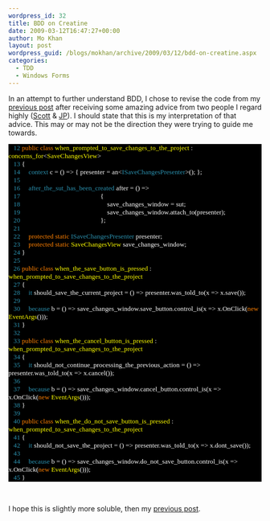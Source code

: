 ```yaml
---
wordpress_id: 32
title: BDD on Creatine
date: 2009-03-12T16:47:27+00:00
author: Mo Khan
layout: post
wordpress_guid: /blogs/mokhan/archive/2009/03/12/bdd-on-creatine.aspx
categories:
  - TDD
  - Windows Forms
---
```

In an attempt to further understand BDD, I chose to revise the code from my [previous post](http://mokhan.ca/blog/2009/03/11/BDD+On+Steroids.aspx) after receiving some amazing advice from two people I regard highly ([Scott](http://blog.scottbellware.com/) & [JP](http://blog.jpboodhoo.com)). I should state that this is my interpretation of that advice. This may or may not be the direction they were trying to guide me towards.</p> 

<div style="font-family: consolas;background: black;color: white;font-size: 10pt">
  <p style="margin: 0px">
    <span style="color: #2b91af">&#160;&#160; 12</span>&#160;<span style="color: #ff8000">public</span> <span style="color: #ff8000">class</span> <span style="color: yellow">when_prompted_to_save_changes_to_the_project</span> : <span style="color: yellow">concerns_for</span><<span style="color: yellow">SaveChangesView</span>>
  </p>
  
  <p style="margin: 0px">
    <span style="color: #2b91af">&#160;&#160; 13</span> {
  </p>
  
  <p style="margin: 0px">
    <span style="color: #2b91af">&#160;&#160; 14</span>&#160;&#160;&#160;&#160; <span style="color: #2b91af">context</span> c = () => { presenter = an<<span style="color: #2b91af">ISaveChangesPresenter</span>>(); };
  </p>
  
  <p style="margin: 0px">
    <span style="color: #2b91af">&#160;&#160; 15</span>&#160;
  </p>
  
  <p style="margin: 0px">
    <span style="color: #2b91af">&#160;&#160; 16</span>&#160;&#160;&#160;&#160; <span style="color: #2b91af">after_the_sut_has_been_created</span> after = () =>
  </p>
  
  <p style="margin: 0px">
    <span style="color: #2b91af">&#160;&#160; 17</span>&#160;&#160;&#160;&#160;&#160;&#160;&#160;&#160;&#160;&#160;&#160;&#160;&#160;&#160;&#160;&#160;&#160;&#160;&#160;&#160;&#160;&#160;&#160;&#160;&#160;&#160;&#160;&#160;&#160;&#160;&#160;&#160;&#160;&#160;&#160;&#160;&#160;&#160;&#160;&#160;&#160;&#160;&#160;&#160;&#160;&#160;&#160; {
  </p>
  
  <p style="margin: 0px">
    <span style="color: #2b91af">&#160;&#160; 18</span>&#160;&#160;&#160;&#160;&#160;&#160;&#160;&#160;&#160;&#160;&#160;&#160;&#160;&#160;&#160;&#160;&#160;&#160;&#160;&#160;&#160;&#160;&#160;&#160;&#160;&#160;&#160;&#160;&#160;&#160;&#160;&#160;&#160;&#160;&#160;&#160;&#160;&#160;&#160;&#160;&#160;&#160;&#160;&#160;&#160;&#160;&#160;&#160;&#160;&#160;&#160; save_changes_window = sut;
  </p>
  
  <p style="margin: 0px">
    <span style="color: #2b91af">&#160;&#160; 19</span>&#160;&#160;&#160;&#160;&#160;&#160;&#160;&#160;&#160;&#160;&#160;&#160;&#160;&#160;&#160;&#160;&#160;&#160;&#160;&#160;&#160;&#160;&#160;&#160;&#160;&#160;&#160;&#160;&#160;&#160;&#160;&#160;&#160;&#160;&#160;&#160;&#160;&#160;&#160;&#160;&#160;&#160;&#160;&#160;&#160;&#160;&#160;&#160;&#160;&#160;&#160; save_changes_window.attach_to(presenter);
  </p>
  
  <p style="margin: 0px">
    <span style="color: #2b91af">&#160;&#160; 20</span>&#160;&#160;&#160;&#160;&#160;&#160;&#160;&#160;&#160;&#160;&#160;&#160;&#160;&#160;&#160;&#160;&#160;&#160;&#160;&#160;&#160;&#160;&#160;&#160;&#160;&#160;&#160;&#160;&#160;&#160;&#160;&#160;&#160;&#160;&#160;&#160;&#160;&#160;&#160;&#160;&#160;&#160;&#160;&#160;&#160;&#160;&#160; };
  </p>
  
  <p style="margin: 0px">
    <span style="color: #2b91af">&#160;&#160; 21</span>&#160;
  </p>
  
  <p style="margin: 0px">
    <span style="color: #2b91af">&#160;&#160; 22</span>&#160;&#160;&#160;&#160; <span style="color: #ff8000">protected</span> <span style="color: #ff8000">static</span> <span style="color: #2b91af">ISaveChangesPresenter</span> presenter;
  </p>
  
  <p style="margin: 0px">
    <span style="color: #2b91af">&#160;&#160; 23</span>&#160;&#160;&#160;&#160; <span style="color: #ff8000">protected</span> <span style="color: #ff8000">static</span> <span style="color: yellow">SaveChangesView</span> save_changes_window;
  </p>
  
  <p style="margin: 0px">
    <span style="color: #2b91af">&#160;&#160; 24</span> }
  </p>
  
  <p style="margin: 0px">
    <span style="color: #2b91af">&#160;&#160; 25</span>&#160;
  </p>
  
  <p style="margin: 0px">
    <span style="color: #2b91af">&#160;&#160; 26</span>&#160;<span style="color: #ff8000">public</span> <span style="color: #ff8000">class</span> <span style="color: yellow">when_the_save_button_is_pressed</span> : <span style="color: yellow">when_prompted_to_save_changes_to_the_project</span>
  </p>
  
  <p style="margin: 0px">
    <span style="color: #2b91af">&#160;&#160; 27</span> {
  </p>
  
  <p style="margin: 0px">
    <span style="color: #2b91af">&#160;&#160; 28</span>&#160;&#160;&#160;&#160; <span style="color: #2b91af">it</span> should_save_the_current_project = () => presenter.was_told_to(x => x.save());
  </p>
  
  <p style="margin: 0px">
    <span style="color: #2b91af">&#160;&#160; 29</span>&#160;
  </p>
  
  <p style="margin: 0px">
    <span style="color: #2b91af">&#160;&#160; 30</span>&#160;&#160;&#160;&#160; <span style="color: #2b91af">because</span> b = () => save_changes_window.save_button.control_is(x => x.OnClick(<span style="color: #ff8000">new</span> <span style="color: yellow">EventArgs</span>()));
  </p>
  
  <p style="margin: 0px">
    <span style="color: #2b91af">&#160;&#160; 31</span> }
  </p>
  
  <p style="margin: 0px">
    <span style="color: #2b91af">&#160;&#160; 32</span>&#160;
  </p>
  
  <p style="margin: 0px">
    <span style="color: #2b91af">&#160;&#160; 33</span>&#160;<span style="color: #ff8000">public</span> <span style="color: #ff8000">class</span> <span style="color: yellow">when_the_cancel_button_is_pressed</span> : <span style="color: yellow">when_prompted_to_save_changes_to_the_project</span>
  </p>
  
  <p style="margin: 0px">
    <span style="color: #2b91af">&#160;&#160; 34</span> {
  </p>
  
  <p style="margin: 0px">
    <span style="color: #2b91af">&#160;&#160; 35</span>&#160;&#160;&#160;&#160; <span style="color: #2b91af">it</span> should_not_continue_processing_the_previous_action = () => presenter.was_told_to(x => x.cancel());
  </p>
  
  <p style="margin: 0px">
    <span style="color: #2b91af">&#160;&#160; 36</span>&#160;
  </p>
  
  <p style="margin: 0px">
    <span style="color: #2b91af">&#160;&#160; 37</span>&#160;&#160;&#160;&#160; <span style="color: #2b91af">because</span> b = () => save_changes_window.cancel_button.control_is(x => x.OnClick(<span style="color: #ff8000">new</span> <span style="color: yellow">EventArgs</span>()));
  </p>
  
  <p style="margin: 0px">
    <span style="color: #2b91af">&#160;&#160; 38</span> }
  </p>
  
  <p style="margin: 0px">
    <span style="color: #2b91af">&#160;&#160; 39</span>&#160;
  </p>
  
  <p style="margin: 0px">
    <span style="color: #2b91af">&#160;&#160; 40</span>&#160;<span style="color: #ff8000">public</span> <span style="color: #ff8000">class</span> <span style="color: yellow">when_the_do_not_save_button_is_pressed</span> : <span style="color: yellow">when_prompted_to_save_changes_to_the_project</span>
  </p>
  
  <p style="margin: 0px">
    <span style="color: #2b91af">&#160;&#160; 41</span> {
  </p>
  
  <p style="margin: 0px">
    <span style="color: #2b91af">&#160;&#160; 42</span>&#160;&#160;&#160;&#160; <span style="color: #2b91af">it</span> should_not_save_the_project = () => presenter.was_told_to(x => x.dont_save());
  </p>
  
  <p style="margin: 0px">
    <span style="color: #2b91af">&#160;&#160; 43</span>&#160;
  </p>
  
  <p style="margin: 0px">
    <span style="color: #2b91af">&#160;&#160; 44</span>&#160;&#160;&#160;&#160; <span style="color: #2b91af">because</span> b = () => save_changes_window.do_not_save_button.control_is(x => x.OnClick(<span style="color: #ff8000">new</span> <span style="color: yellow">EventArgs</span>()));
  </p>
  
  <p style="margin: 0px">
    <span style="color: #2b91af">&#160;&#160; 45</span> }
  </p></p>
</div>

&#160;

I hope this is slightly more soluble, then my [previous post](http://mokhan.ca/blog/2009/03/11/BDD+On+Steroids.aspx).